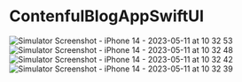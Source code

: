 # ContenfulBlogAppSwiftUI

![Simulator Screenshot - iPhone 14 - 2023-05-11 at 10 32 53](https://github.com/Hanh-hub/ContenfulBlogAppSwiftUI/assets/57729860/6dc47d4b-3eb1-4cec-85e5-8f82a025f12c)
![Simulator Screenshot - iPhone 14 - 2023-05-11 at 10 32 48](https://github.com/Hanh-hub/ContenfulBlogAppSwiftUI/assets/57729860/dde1984b-1c63-42fc-a258-c62527842afd)
![Simulator Screenshot - iPhone 14 - 2023-05-11 at 10 32 42](https://github.com/Hanh-hub/ContenfulBlogAppSwiftUI/assets/57729860/9a8a1704-d081-4691-a501-477663521d7c)
![Simulator Screenshot - iPhone 14 - 2023-05-11 at 10 32 39](https://github.com/Hanh-hub/ContenfulBlogAppSwiftUI/assets/57729860/6987855d-ba4b-4ebf-9c20-ccb261b8c49c)

<!-- <img src="https://user-images.githubusercontent.com/57729860/237172981-352696e7-79ef-4204-b24b-301af491a919.png" width="250" alt="Your image description"> -->
